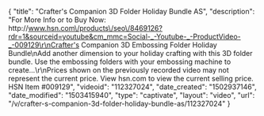 {
    "title": "Crafter's Companion 3D Folder Holiday Bundle AS",
    "description": "For More Info or to Buy Now: http:\/\/www.hsn.com\/products\/seo\/8469126?rdr=1&sourceid=youtube&cm_mmc=Social-_-Youtube-_-ProductVideo-_-009129\r\nCrafter's Companion 3D Embossing Folder Holiday Bundle\nAdd another dimension to your holiday crafting with this 3D folder bundle. Use the embossing folders with your embossing machine to create...\r\nPrices shown on the previously recorded video may not represent the current price.  View hsn.com to view the current selling price. HSN Item #009129",
    "videoid": "112327024",
    "date_created": "1502937146",
    "date_modified": "1503415940",
    "type": "captivate",
    "layout": "video",
    "url": "\/v\/crafter-s-companion-3d-folder-holiday-bundle-as\/112327024"
}